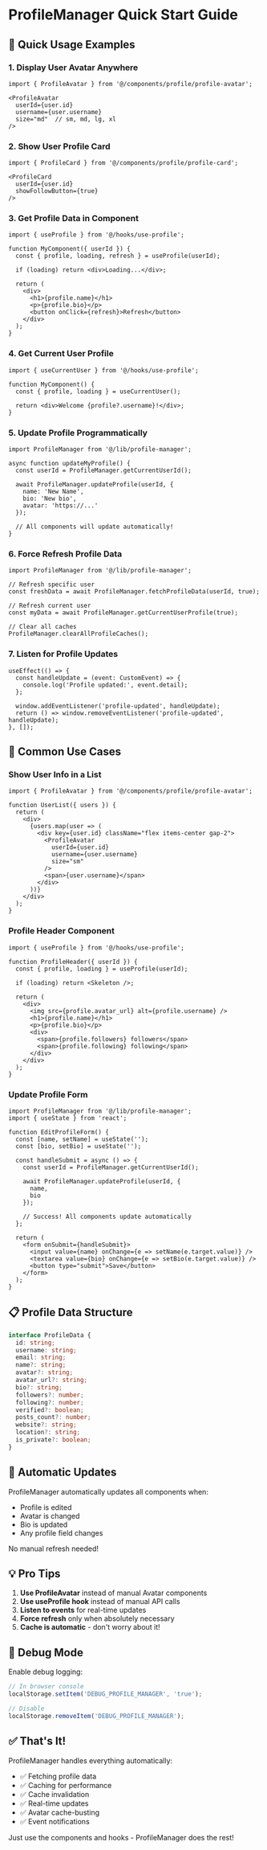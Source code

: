 # ProfileManager Quick Start Guide

## 🚀 Quick Usage Examples

### 1. Display User Avatar Anywhere

```tsx
import { ProfileAvatar } from '@/components/profile/profile-avatar';

<ProfileAvatar 
  userId={user.id}
  username={user.username}
  size="md"  // sm, md, lg, xl
/>
```

### 2. Show User Profile Card

```tsx
import { ProfileCard } from '@/components/profile/profile-card';

<ProfileCard 
  userId={user.id}
  showFollowButton={true}
/>
```

### 3. Get Profile Data in Component

```tsx
import { useProfile } from '@/hooks/use-profile';

function MyComponent({ userId }) {
  const { profile, loading, refresh } = useProfile(userId);
  
  if (loading) return <div>Loading...</div>;
  
  return (
    <div>
      <h1>{profile.name}</h1>
      <p>{profile.bio}</p>
      <button onClick={refresh}>Refresh</button>
    </div>
  );
}
```

### 4. Get Current User Profile

```tsx
import { useCurrentUser } from '@/hooks/use-profile';

function MyComponent() {
  const { profile, loading } = useCurrentUser();
  
  return <div>Welcome {profile?.username}!</div>;
}
```

### 5. Update Profile Programmatically

```tsx
import ProfileManager from '@/lib/profile-manager';

async function updateMyProfile() {
  const userId = ProfileManager.getCurrentUserId();
  
  await ProfileManager.updateProfile(userId, {
    name: 'New Name',
    bio: 'New bio',
    avatar: 'https://...'
  });
  
  // All components will update automatically!
}
```

### 6. Force Refresh Profile Data

```tsx
import ProfileManager from '@/lib/profile-manager';

// Refresh specific user
const freshData = await ProfileManager.fetchProfileData(userId, true);

// Refresh current user
const myData = await ProfileManager.getCurrentUserProfile(true);

// Clear all caches
ProfileManager.clearAllProfileCaches();
```

### 7. Listen for Profile Updates

```tsx
useEffect(() => {
  const handleUpdate = (event: CustomEvent) => {
    console.log('Profile updated:', event.detail);
  };
  
  window.addEventListener('profile-updated', handleUpdate);
  return () => window.removeEventListener('profile-updated', handleUpdate);
}, []);
```

## 🎯 Common Use Cases

### Show User Info in a List

```tsx
import { ProfileAvatar } from '@/components/profile/profile-avatar';

function UserList({ users }) {
  return (
    <div>
      {users.map(user => (
        <div key={user.id} className="flex items-center gap-2">
          <ProfileAvatar 
            userId={user.id}
            username={user.username}
            size="sm"
          />
          <span>{user.username}</span>
        </div>
      ))}
    </div>
  );
}
```

### Profile Header Component

```tsx
import { useProfile } from '@/hooks/use-profile';

function ProfileHeader({ userId }) {
  const { profile, loading } = useProfile(userId);
  
  if (loading) return <Skeleton />;
  
  return (
    <div>
      <img src={profile.avatar_url} alt={profile.username} />
      <h1>{profile.name}</h1>
      <p>{profile.bio}</p>
      <div>
        <span>{profile.followers} followers</span>
        <span>{profile.following} following</span>
      </div>
    </div>
  );
}
```

### Update Profile Form

```tsx
import ProfileManager from '@/lib/profile-manager';
import { useState } from 'react';

function EditProfileForm() {
  const [name, setName] = useState('');
  const [bio, setBio] = useState('');
  
  const handleSubmit = async () => {
    const userId = ProfileManager.getCurrentUserId();
    
    await ProfileManager.updateProfile(userId, {
      name,
      bio
    });
    
    // Success! All components update automatically
  };
  
  return (
    <form onSubmit={handleSubmit}>
      <input value={name} onChange={e => setName(e.target.value)} />
      <textarea value={bio} onChange={e => setBio(e.target.value)} />
      <button type="submit">Save</button>
    </form>
  );
}
```

## 📋 Profile Data Structure

```typescript
interface ProfileData {
  id: string;
  username: string;
  email: string;
  name?: string;
  avatar?: string;
  avatar_url?: string;
  bio?: string;
  followers?: number;
  following?: number;
  verified?: boolean;
  posts_count?: number;
  website?: string;
  location?: string;
  is_private?: boolean;
}
```

## 🔄 Automatic Updates

ProfileManager automatically updates all components when:
- Profile is edited
- Avatar is changed
- Bio is updated
- Any profile field changes

No manual refresh needed!

## 💡 Pro Tips

1. **Use ProfileAvatar** instead of manual Avatar components
2. **Use useProfile hook** instead of manual API calls
3. **Listen to events** for real-time updates
4. **Force refresh** only when absolutely necessary
5. **Cache is automatic** - don't worry about it!

## 🐛 Debug Mode

Enable debug logging:

```typescript
// In browser console
localStorage.setItem('DEBUG_PROFILE_MANAGER', 'true');

// Disable
localStorage.removeItem('DEBUG_PROFILE_MANAGER');
```

## ✅ That's It!

ProfileManager handles everything automatically:
- ✅ Fetching profile data
- ✅ Caching for performance
- ✅ Cache invalidation
- ✅ Real-time updates
- ✅ Avatar cache-busting
- ✅ Event notifications

Just use the components and hooks - ProfileManager does the rest!
